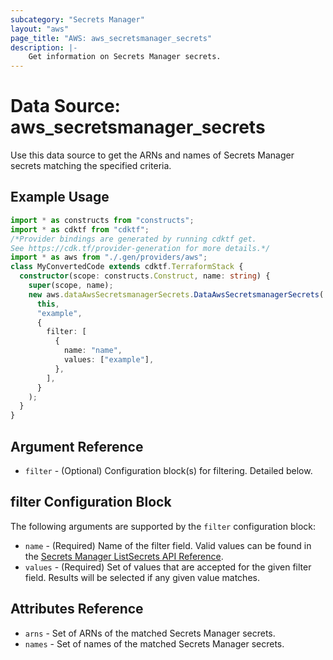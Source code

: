 ```yaml
---
subcategory: "Secrets Manager"
layout: "aws"
page_title: "AWS: aws_secretsmanager_secrets"
description: |-
    Get information on Secrets Manager secrets.
---
```


# Data Source: aws_secretsmanager_secrets

Use this data source to get the ARNs and names of Secrets Manager secrets matching the specified criteria.

## Example Usage

```typescript
import * as constructs from "constructs";
import * as cdktf from "cdktf";
/*Provider bindings are generated by running cdktf get.
See https://cdk.tf/provider-generation for more details.*/
import * as aws from "./.gen/providers/aws";
class MyConvertedCode extends cdktf.TerraformStack {
  constructor(scope: constructs.Construct, name: string) {
    super(scope, name);
    new aws.dataAwsSecretsmanagerSecrets.DataAwsSecretsmanagerSecrets(
      this,
      "example",
      {
        filter: [
          {
            name: "name",
            values: ["example"],
          },
        ],
      }
    );
  }
}

```

## Argument Reference

* `filter` - (Optional) Configuration block(s) for filtering. Detailed below.

## filter Configuration Block

The following arguments are supported by the `filter` configuration block:

* `name` - (Required) Name of the filter field. Valid values can be found in the [Secrets Manager ListSecrets API Reference](https://docs.aws.amazon.com/secretsmanager/latest/apireference/API_ListSecrets.html).
* `values` - (Required) Set of values that are accepted for the given filter field. Results will be selected if any given value matches.

## Attributes Reference

* `arns` - Set of ARNs of the matched Secrets Manager secrets.
* `names` - Set of names of the matched Secrets Manager secrets.

<!-- cache-key: cdktf-0.17.0-pre.15 input-8daf8414c6febe4e0c0a6695c21efa85f00811ebc7fa8e01aa57638b947da483 -->